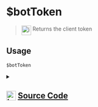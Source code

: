 # $botToken
> <img align="top" src="https://upload.wikimedia.org/wikipedia/commons/thumb/e/e4/Infobox_info_icon.svg/160px-Infobox_info_icon.svg.png?20150409153300" alt="image" width="25" height="auto"> Returns the client token
## Usage
```
$botToken
```
<details>
<summary>
    
## <img align="top" src="https://cdn4.iconfinder.com/data/icons/iconsimple-logotypes/512/github-512.png" alt="image" width="25" height="auto">  [Source Code](https://github.com/tryforge/ForgeScript-V2/blob/main/src/native/botToken.ts)
    
</summary>
    
```ts
import { NativeFunction, Return } from "../structures"

export default new NativeFunction({
    name: "$botToken",
    version: "1.0.0",
    description: "Returns the client token",
    unwrap: false,
    execute(ctx) {
        return this.success(ctx.client.token)
    },
})

```
    
</details>